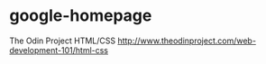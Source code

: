 google-homepage
===============

The Odin Project HTML/CSS
http://www.theodinproject.com/web-development-101/html-css
